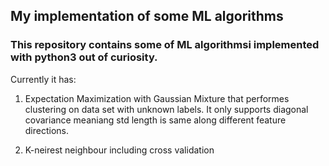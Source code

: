 ## My implementation of some ML algorithms

### This repository contains some of ML algorithmsi implemented with python3 out of curiosity.

Currently it has:

1. Expectation Maximization with Gaussian Mixture that performes clustering on data set with unknown labels.
   It only supports diagonal covariance meaniang std length is same along different feature directions. 

2. K-neirest neighbour including cross validation


